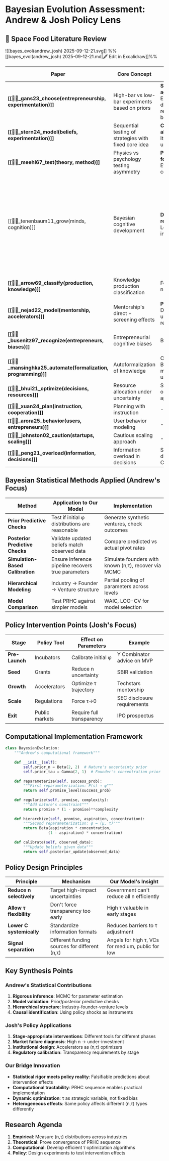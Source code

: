 
# Bayesian Evolution Assessment: Andrew & Josh Policy Lens
## 👾 Space Food Literature Review

![[bayes_evol(andrew_josh) 2025-09-12-21.svg]]
%%[[bayes_evol(andrew_josh) 2025-09-12-21.md|🖋 Edit in Excalidraw]]%%

| Paper                                                           | Core Concept                                          | 🟢 AGREE                                                 | 🔴 DISAGREE                       | 🔵 Our Bayesian Extension                      | ⚡️manual                                                                                                                                         |
| --------------------------------------------------------------- | ----------------------------------------------------- | -------------------------------------------------------- | --------------------------------- | ---------------------------------------------- | ------------------------------------------------------------------------------------------------------------------------------------------------ |
| **[[📜👾_gans23_choose(entrepreneurship, experimentation)]]** | High-bar vs low-bar experiments based on priors       | **Strongly agree**: Experimental design reflects beliefs | -                                 | Maps directly to our τ choice mechanism        |                                                                                                                                                  |
| **[[📜👾_stern24_model(beliefs, experimentation)]]** | Sequential testing of strategies with fixed core idea | **Core alignment**: Iterative updating                   | Lacks uncertainty choice          | Our τ allows strategic opacity during updates  |                                                                                                                                                  |
| **[[📜👾_meehl67_test(theory, method)]]** | Physics vs psychology testing asymmetry               | **Philosophical foundation**: Everything correlates      | -                                 | Justifies different τ for atom vs bit ventures |                                                                                                                                                  |
| [[📜👾_tenenbaum11_grow(minds, cognition)]]                     | Bayesian cognitive development                        | **Deep resonance**: Learning as inference                | Too deterministic                 | We add founder's agency in learning (τ)        | scientific approach of inferring upwards, but exaptation or structure or form created for convenience gaining meaning later cannot be explained. |
| **[[📜👾_arrow69_classify(production, knowledge)]]** | Knowledge production classification                   | Foundation for n parameter                               | Static categories                 | We make categories dynamic through PRHC        |                                                                                                                                                  |
| **[[📜👾_nejad22_model(mentorship, accelerators)]]** | Mentorship's direct + screening effects               | **Perfect fit**: Dual uncertainty reduction              | -                                 | Mentors help optimize both n and τ             |                                                                                                                                                  |
| **[[📜👾_busenitz97_recognize(entrepreneurs, biases)]]** | Entrepreneurial cognitive biases                      | Biases exist                                             | Not biases but rational τ choices | Reframe "overconfidence" as high prior + low τ |                                                                                                                                                  |
| **[[📜🐅_mansinghka25_automate(formalization, programming)]]** | Autoformalization of knowledge                        | Computational Bayesian methods useful                    | -                                 | Could automate PRHC calibration                |                                                                                                                                                  |
| **[[📜🐅_bhui21_optimize(decisions, resources)]]** | Resource allocation under uncertainty                 | Standard optimization applies                            | Missing strategic uncertainty     | Add τ to resource allocation models            |                                                                                                                                                  |
| **[[📜🐢_xuan24_plan(instruction, cooperation)]]** | Planning with instruction                             | -                                                        | -                                 | *Needs review*                                 |                                                                                                                                                  |
| **[[📜👾_arora25_behavior(users, entrepreneurs)]]** | User behavior modeling                                | -                                                        | -                                 | *Needs review*                                 |                                                                                                                                                  |
| **[[📜👾_johnston02_caution(startups, scaling)]]** | Cautious scaling approach                             | -                                                        | -                                 | *Needs review*                                 |                                                                                                                                                  |
| **[[📜👾_peng21_overload(information, decisions)]]** | Information overload in decisions                     | Supports high digestion cost C                           | -                                 | Justifies τ→0 under info overload              |                                                                                                                                                  |

## Bayesian Statistical Methods Applied (Andrew's Focus)

| Method | Application to Our Model | Implementation |
|--------|-------------------------|----------------|
| **Prior Predictive Checks** | Test if initial φ distributions are reasonable | Generate synthetic ventures, check outcomes |
| **Posterior Predictive Checks** | Validate updated beliefs match observed data | Compare predicted vs actual pivot rates |
| **Simulation-Based Calibration** | Ensure inference pipeline recovers true parameters | Simulate founders with known (n,τ), recover via MCMC |
| **Hierarchical Modeling** | Industry → Founder → Venture structure | Partial pooling of parameters across levels |
| **Model Comparison** | Test PRHC against simpler models | WAIC, LOO-CV for model selection |

## Policy Intervention Points (Josh's Focus)

| Stage | Policy Tool | Effect on Parameters | Example |
|-------|------------|---------------------|---------|
| **Pre-Launch** | Incubators | Calibrate initial φ | Y Combinator advice on MVP |
| **Seed** | Grants | Reduce n uncertainty | SBIR validation |
| **Growth** | Accelerators | Optimize τ trajectory | Techstars mentorship |
| **Scale** | Regulations | Force τ→0 | SEC disclosure requirements |
| **Exit** | Public markets | Require full transparency | IPO prospectus |

## Computational Implementation Framework

```python
class BayesianEvolution:
    """Andrew's computational framework"""
    
    def __init__(self):
        self.prior_n = Beta(2, 2)  # Nature's uncertainty prior
        self.prior_tau = Gamma(2, 1)  # Founder's concentration prior
        
    def reparameterize(self, success_prob):
        """First reparameterization: P(s) → φ"""
        return self.promise_level(success_prob)
        
    def regularize(self, promise, complexity):
        """Add nature's constraint"""
        return promise * (1 - promise)**complexity
        
    def hierarchize(self, promise, aspiration, concentration):
        """Second reparameterization: φ → (μ, τ)"""
        return Beta(aspiration * concentration, 
                   (1 - aspiration) * concentration)
                   
    def calibrate(self, observed_data):
        """Update beliefs given data"""
        return self.posterior_update(observed_data)
```

## Policy Design Principles

| Principle | Mechanism | Our Model's Insight |
|-----------|-----------|-------------------|
| **Reduce n selectively** | Target high-impact uncertainties | Government can't reduce all n efficiently |
| **Allow τ flexibility** | Don't force transparency too early | High τ valuable in early stages |
| **Lower C systemically** | Standardize information formats | Reduces barriers to τ adjustment |
| **Signal separation** | Different funding sources for different (n,τ) | Angels for high τ, VCs for medium, public for low |

## Key Synthesis Points

### Andrew's Statistical Contributions
1. **Rigorous inference**: MCMC for parameter estimation
2. **Model validation**: Prior/posterior predictive checks
3. **Hierarchical structure**: Industry-founder-venture levels
4. **Causal identification**: Using policy shocks as instruments

### Josh's Policy Applications
1. **Stage-appropriate interventions**: Different tools for different phases
2. **Market failure diagnosis**: High n → under-investment
3. **Institutional design**: Accelerators as (n,τ) optimizers
4. **Regulatory calibration**: Transparency requirements by stage

### Our Bridge Innovation
- **Statistical rigor meets policy reality**: Falsifiable predictions about intervention effects
- **Computational tractability**: PRHC sequence enables practical implementation
- **Dynamic optimization**: τ as strategic variable, not fixed bias
- **Heterogeneous effects**: Same policy affects different (n,τ) types differently

## Research Agenda
1. **Empirical**: Measure (n,τ) distributions across industries
2. **Theoretical**: Prove convergence of PRHC sequence
3. **Computational**: Develop efficient τ optimization algorithms
4. **Policy**: Design experiments to test intervention effects